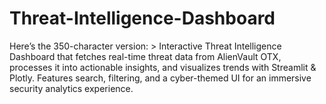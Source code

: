 # Threat-Intelligence-Dashboard
Here’s the 350-character version:  > Interactive Threat Intelligence Dashboard that fetches real-time threat data from AlienVault OTX, processes it into actionable insights, and visualizes trends with Streamlit &amp; Plotly. Features search, filtering, and a cyber-themed UI for an immersive security analytics experience.
